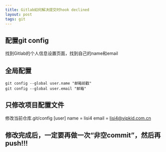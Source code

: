 ```yaml
---
title: Gitlab如何解决提交时hook declined
layout: post
tags: git
---
```

## 配置git config
找到Gitlab的个人信息设置页面，找到自己的name和email

## 全局配置
    git config --global user.name "邮箱前戳"
    git config --global user.email "邮箱"
    
## 只修改项目配置文件
修改当前仓库.git/config
    [user]
    name = lisi4
    email = lisi4@vipkid.com.cn

## 修改完成后，一定要再做一次“非空commit”，然后再push!!!
